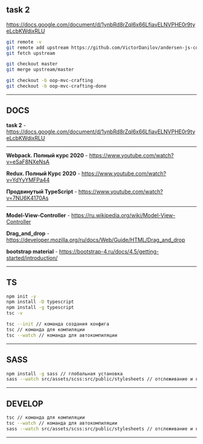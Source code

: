 ## task 2

https://docs.google.com/document/d/1ynbRd8rZql6x66LfiavELNVPHE0r9tyeLcbKWdjxRLU

```bash
git remote -v
git remote add upstream https://github.com/VictorDanilov/andersen-js-course.git
git fetch upstream

git checkout master
git merge upstream/master

git checkout -b oop-mvc-crafting
git checkout -b oop-mvc-crafting-done
```

---

## DOCS

**task 2** - https://docs.google.com/document/d/1ynbRd8rZql6x66LfiavELNVPHE0r9tyeLcbKWdjxRLU

---

**Webpack. Полный курс 2020** - https://www.youtube.com/watch?v=eSaF8NXeNsA

**Redux. Полный Курс 2020** - https://www.youtube.com/watch?v=YdYyYMFPa44

**Продвинутый TypeScript** - https://www.youtube.com/watch?v=7NU6K4170As

---

**Model-View-Controller** - https://ru.wikipedia.org/wiki/Model-View-Controller

**Drag_and_drop** - https://developer.mozilla.org/ru/docs/Web/Guide/HTML/Drag_and_drop

**bootstrap material** - https://bootstrap-4.ru/docs/4.5/getting-started/introduction/

---

## TS

```bash
npm init -y
npm install -D typescript
npm install -g typescript
tsc -v

tsc --init // команда создания конфига
tsc // команда для компиляции
tsc --watch // команда для автокомпиляции
```

---

## SASS

```bash
npm install -g sass // глобальная установка
sass --watch src/assets/scss:src/public/stylesheets // отслеживание и компиляция SCSS/CSS
```

---

## DEVELOP

```bash
tsc // команда для компиляции
tsc --watch // команда для автокомпиляции
sass --watch src/assets/scss:src/public/stylesheets // отслеживание и компиляция SCSS/CSS
```

---
